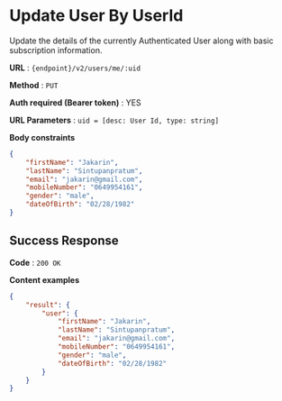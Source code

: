 # Update User By UserId

Update the details of the currently Authenticated User along with basic
subscription information.

**URL** : `{endpoint}/v2/users/me/:uid`

**Method** : `PUT`

**Auth required (Bearer token)** : YES

**URL Parameters** : `uid = [desc: User Id, type: string]`

**Body constraints**

```json
{
    "firstName": "Jakarin",
    "lastName": "Sintupanpratum",
    "email": "jakarin@gmail.com",
    "mobileNumber": "0649954161",
    "gender": "male",
    "dateOfBirth": "02/28/1982"
}
```

## Success Response

**Code** : `200 OK`

**Content examples**


```json
{
    "result": {
        "user": {
            "firstName": "Jakarin",
            "lastName": "Sintupanpratum",
            "email": "jakarin@gmail.com",
            "mobileNumber": "0649954161",
            "gender": "male",
            "dateOfBirth": "02/28/1982"
        }
    }
}
```